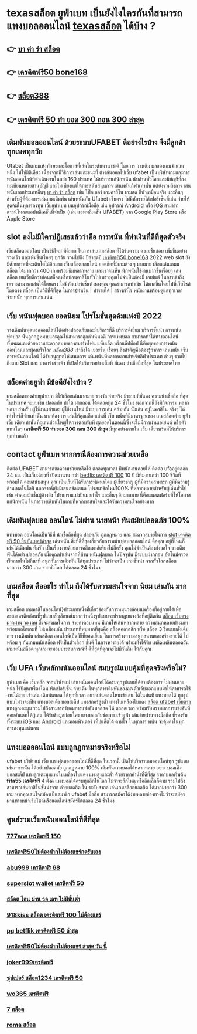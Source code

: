 # texasสล็อต ยูฟ่าเบท เป็นยังไงใครกันที่สามารถ แทงบอลออนไลน์  [texasสล็อต](https://bio.link/tisawago) ได้บ้าง ?

## 👉 [บา ค่า ร่า สล็อต](https://bio.link/tisawago)
## 👉 [เครดิตฟรี50 bone168](https://mabet.net/20-free-100/)
## 👉 [สล็อต388](https://member.mabet.net/?action=login)
## 👉 [เครดิตฟรี 50 ทํา ยอด 300 ถอน 300 ล่าสุด](https://member.mabet.net/?action=login)

##  เดิมพันบอลออนไลน์ ด้วยระบบUFABET ดีอย่างไรบ้าง จึงมีลูกค้าทุกเพศทุกวัย

Ufabet เป็นเกมแห่งทักษะและโอกาสที่เล่นในระดับนานาชาติ โดยการ วางเดิม ผลของเกมจำนวนหนึ่ง ไม่ใช่มิติเดียว เนื่องจากมีวิธีการเล่นและชนะที่ ต่างกันออกไปเว็บ ufabet เป็นบริษัทเกมและการ พนันออนไลน์ที่ดำเนินงานในกว่า 160 ประเทศ ให้บริการแก่นักพนัน นับล้านทั่วโลกและมีบัญชีที่ลงทะเบียนหลายล้านบัญชี และไม่เพียงแต่ให้การสนับสนุนการ เล่นพนันกีฬาเท่านั้น แต่ยังรวมถึงการ เล่นพนันเกมประเภทอื่นๆ [บา ค่า ร่า สล็อต](https://mabet.net/20-free-100/) เช่น โป๊กเกอร์ เกมคาสิโน เกมสด กีฬาเสมือนจริง และอื่นๆสำหรับผู้ที่ต้องการเล่นเกมเดิมพัน เล่นพนันกับ Ufabet เว็บตรง ไม่มีหักรายได้เปอร์เซ็นที่เล่น  จ่ายให้สุดค้มในทุการลงทุน  เว็บยูฟ่าเบท  บนอุปกรณ์มือถือ เช่น อุปกรณ์ Android หรือ iOS สามารถดาวน์โหลดแอปพลิเคชั่นที่จำเป็น (เช่น แอพพลิเคชั่น UFABET) จาก Google Play Store หรือ Apple Store 


##  slot  คงไม่มีใครปฏิเสธแล้วว่าคือ การพนัน ที่ทำเงินที่ดีที่สุดตัวจริง

 เว็บสล็อตออนไลน์ เป็นวิธีใหม่ ที่ดีมาก ในการเล่นเกมสล็อต ที่ได้รับความ ความชื่นชอบ เพิ่มขึ้นอย่างรวดเร็ว และเพิ่มขึ้นเรื่อยๆ ทุกวัน รวมไปถึง ปีล่าสุดปี [เครดิตฟรี50 bone168](https://member.mabet.net/?action=login) 2022 web slot  ยังมีศักยภาพที่จะเติบโตได้อีกมาก เว็บสล็อตออนไลน์ ยอดฮิตที่มีเกมต่าง ๆ มากมาย เลือกเล่นเกมน สล็อต ได้มากกว่า 400 เกมพร้อมธีมหลากหลาย และเราจะเห็น นักพนันใช้งานมากขึ้นเรื่อยๆ เล่น สล็อต บนเว็บดีกว่าบ่อนสล็อตหรือบ่อนคาสิโนทั่วไปเพราะคุณไม่จำเป็นต้องมี เอเย่นต์ ในการเข้าถึงเพราะสามารถเล่นได้โดยตรง ไม่มีหักเปอร์เซ็นต์ ของคุณ คุณสามารถทำเงิน ได้มากขึ้นโดยไปที่เว็บไซต์โดยตรง สล็อต เป็นวิธีที่ดีที่สุด ในการ{ทำเงิน | ทำรายได้ | สร้างกำไร พนักงานพร้อมดูแลทุกเวลา จ่ายหนัก ทุกการเล่นแน่น

## เว็บ  พนันฟุตบอล ยอดนิยม โปรโมชั่นสุดค้มแห่งปี 2022

 วางเดิมพันฟุตบอลออนไลน์ได้อย่างปลอดภัยและมีบริการที่ดี บริการดีเยี่ยม บริการชั้นนำ การพนัน ฟุตบอล นั้นถูกกฎหมายและคุณไม่สามารถถูกดำเนินคดี การแทงบอล สามารถทำได้ทางออนไลน์ทั้งหมดและด้วยความสะดวกสบายของสมาร์ทโฟน แท็บเล็ต หรือแล็ปท็อป นี่คือยุคของการพนันออนไลน์และผู้คนทั่วโลก *สล็อต388* เข้าถึงได้ เยอะขึ้น เรื่อยๆ สิ่งสำคัญคือต้องรู้ว่าการ เล่นพนัน เว็บการพนันออนไลน์ ได้รับอนุญาตให้เสนอการ เล่นพนันที่หลากหลายสำหรับกีฬาประเภท ต่างๆ รวมไปถึงเกม Slot และ บาคาร่าสายฟ้า  ที่เปิดให้บริการอย่างเต็มที่ มั่นคง น่าเชื่อถือที่สุด ในประเทศไทย 

## สล็อตค่ายยูฟ่า มีข้อดียังไงบ้าง ?
 เกมสล็อตของค่ายยูฟ่าเบท  มีให้เลือกเล่นมากมาย  รางวัล  จ่ายจริง มีระบบที่มั่นคง  ความน่าเชื่อถือ ที่สุดในประเทศ  ระบบเงิน  ปลอดภัย ทำได้ ฝากถอน ได้ตลอดทุก 24 ชั่วโมง นอกจากนี้ยังมีกิจกรรม หลากหลาย สำหรับ ผู้ใช้งานเก่าและ ผู้ใช้งานใหม่ มีระบบการเล่น  คล้ายกัน นั่งเล่น อยู่ในคาสิโน  จริงๆ ได้เท่าไหร่ก็จ่ายเท่านั้น หากต้องการ เล่นให้คุณเลือกเล่นที่ เว็บ พนันที่มีมาตรฐานของ เกมสล็อตค่าย ยูฟ่า  เว็บ เดียวเท่านั้นที่ผู้เล่นส่วนใหญ่ให้การตอบรับที่ สุดยอดในตอนนี้ซึ่งจะไม่มีการผ่านเอเย่นต์ หรือตัวแทนใดๆ **เครดิตฟรี 50 ทํา ยอด 300 ถอน 300 ล่าสุด** มีทุกอย่างภายใน เว็บ เดียวพร้อมให้บริการทุกท่านแล้ว

##  contact ยูฟ่าเบท หากกรณีต้องการความช่วยเหลือ

ติดต่อ UFABET สามารถขอความช่วยเหลือได้ ตลอดทุกเวลา มีพนักงานคอยให้ ติดต่อ ufaอยู่ตลอด 24 ชม. เป็นเว็บเดียวที่ เปิดมานาน กว่า [betflix เครดิตฟรี 100](https://mabet.net/) 10 ปี มีทีมงานกว่า 100 ชีวิตที่พร้อมให้ คอยสนับสนุน คุณ เป็นเว็บที่ได้รับการพัฒนาโดย ผู้เชี่ยวชาญ ผู้ที่มีความสามารถ ผู้ที่มีความรู้ด้านเทคโนโลยี นอกจากนี้ยังมีเสนอข้อเสนอ  โปรสมาชิกใหม่100% ที่หลากหลายสำหรับผู้เล่นทั่วไป เช่น ค่าคอมมิชชั่นผู้อ้างอิง โปรแกรมแบ่งปันผลกำไร และอื่นๆ อีกมากมาย นี่คือแพลตฟอร์มที่ให้โอกาสแก่นักพนัน ในการวางเดิมพันในเกมที่พวกเขาสนใจและได้รับความสนใจอย่างมาก

##  เดิมพันฟุตบอล ออนไลน์ ไม่ผ่าน นายหน้า  ทันสมัยปลอดภัย 100%

แทงบอล ออนไลน์เป็นวิธีที่ น่าเชื่อถือที่สุด ปลอดภัย ถูกกฎหมาย และ สะดวกสบายในการ [slot เครดิตฟรี 50 ยืนยันเบอร์ล่าสุด](https://mabet.net/20-free-100/) เล่นพนัน สิ่งที่ดีที่สุดเกี่ยวกับการพนันฟุตบอลออนไลน์ คือคุณ อยู่ที่ไหนก็เล่นได้เดิมพัน ทีมรัก เป็นเรื่องง่ายด้วยการคลิกเมาส์เพียงไม่กี่ครั้ง คุณไม่จำเป็นต้องกังวลใจ วางเดิมพันได้อย่างปลอดภัย เมื่อคุณทำเล่นจากที่บ้าน พนันฟุตบอล ในปัจจุบัน มีระบบฝากถอน อัตโนมัตรวดเร็วถายในไม่กี่นาที  สนุกกับการเดิมพัน ได้ทุกประเภท ไม่ว่าจะเป็น  เกมชั้นนำ  จากทั่วโลกสล็อต  มากกว่า 300 เกม จากทั่วโลก ได้ตลอด 24 ชั่วโมง


##  เกมสล็อต คืออะไร ทำไม ถึงได้รับความสนใจจาก นิยม เล่นกัน มากที่สุด 

 เกมสล็อต เกมคาสิโนออนไลน์}ประเภทหนึ่งที่เกี่ยวข้องกับการหมุนวงล้อบนเครื่องที่อยู่ภายใต้เพื่อสะสมเครดิตก่อนที่รูปแบบสัญลักษณ์มากกว่าหนึ่งรูปแบบจะปรากฏบนวงล้อที่อยู่ติดกัน [สล็อต เว็บตรง ฝากผ่าน วอ เลท](https://mabet.net/) ซึ่งจะส่งผลในการ จ่ายค่าตอบแทน  มีเกมให้เล่นหลากหลาย ความสนุกหลายประเภทพร้อมกลไกเกมที่ ไม่เหมือนกัน ประเภทที่พบมากที่สุดคือ สล็อตคลาสสิก หรือ สล็อต 3 รีลแบบดั้งเดิม  การวางเดิมพัน เล่นสล็อต ออนไลน์เป็นวิธีที่ยอดเยี่ยม ในการสร้างความสนุกสนานและสร้างรายได้ ไปพร้อม ๆ กันเกมพนันสล็อต ฟรีเป็นตัวเลือก ชั้นดี ในการหารายได้ พร้อมทั้งได้รับ เพลิดเพลินตลอดวันเกมพนันสล็อต ทุกเกมจะมอบประสบการณ์ที่ ดีที่สุดที่คุณจะไม่มีวันลืม ให้กับคุณ


## เว็บ UFA เว็บหลักพนันออนไลน์ สมบรูณ์แบบคุ้มที่สุดจริงหรือไม่?

 ยูฟ่าเบท  คือ  เว็บหลัก  จากบริษัทแม่ เล่นพนันออนไลน์ได้ครบทุกรูปแบบได้ตามต้องการ ไม่ผ่านนายหน้า ไร้ปัญหาเรื่องโดน หักเปอร์เซ็น จ่ายเต็ม ในทุกการเดิมพันของคุณตัวเว็บออกแบบมาให้สามารถใช้งานได้ง่าย เข้าเล่น เดิมพันบอล ได้ทุกที่เวลา อยากเล่นตอนไหนเข้าเล่น ได้ในทันที แทงบอลได้ ทุกรูปแบบไม่ว่าจะเป็น แทงบอลเต็ง บอลสเต็ป แทงสกอร์สูงต่ำ แทงใบเหลืองใบแดง [สล็อต ufabet เว็บตรง](https://mabet.net/credit-free-50/) แทงลูกเตะมุม รวมไปถึงสามารถรับชมการแข่งขันบอลสด ได้ ตลอดเวลา พร้อมรับทราบผลการแข่งขันที่คอยอัพเดทให้ผู้เล่น  ได้รับข้อมูลก่อนใคร แทงบอลกับช่องทางเข้ายูฟ่า เล่นง่ายผ่านทางมือถือ ที่รองรับทั้งระบบ iOS และ Android และคอมพิวเตอร์ เท็ปแล็ตได้  ตามใจ ในทุกการ พนัน จะคุ้มค่าในทุกการลงทุนแน่นอน


## แทงบอลออนไลน์ แบบถูกฏกหมายจริงหรือไม่ 

 ufabet บริษัทแม่ เว็บ แทงฟุตบอลออนไลน์ที่ดีที่สุด ในเวลานี้ เปิดให้บริการเกมออนไลน์ทุก รูปแบบ  เล่นการพนัน ได้อย่างปลอดภัย ถูกกฏหมาย 100% เดิมพันแทงบอลได้หลากหลาย  อย่าง บอลเต็ง บอลสเต็ป แทงลูกเตะมุมแทงใบเหลืองใบแดง แทงสูงและต่ำ ด้วยราคาค่าน้ำที่ดีที่สุด ราคาบอลเริ่มต้น **fifa55 เครดิตฟรี** 4 ตังค์ แทงบอลได้ครบทุกลีกในโลก ไม่ว่าจะลีกใหญ่หรือลีกเล็กก็ตาม รวมไปถึงสามารถเล่นคาสิโนชั้นนำจาก ค่ายยอดฮิต ใน ระดับสากล  เล่นเกมสล็อตยอดฮิต ได้มากมายกว่า 300 เกม หากคุณสนใจสมัครเป็นสมาชิก  ufabet มือถือ  สามารถสมัครได้ง่ายหลายช่องทางไม่ว่าจะสมัครผ่านทางหน้าเว็บไซค์หรือแอดไลน์สมัครได้ตลอด 24 ชั่วโมง

## ศูนย์รวมเว็บพนันออนไลน์ที่ดีที่สุด

### [777ww เครดิตฟรี 150](https://atom.io/themes/สมัคร%20Slot%20PG%20เครดิตฟรี%2050%20บาท%20กดรับเอง%20008%20สล็อต%2020%20รับ%20100%20เว็บตรง100%)
### [เครดิตฟรี50ไม่ต้องฝากไม่ต้องแชร์กดรับเอง](https://atom.io/themes/สมัคร%20Slot%20PG%20สล็อตpx%20008%20สล็อต%2020%20รับ%20100%20เว็บตรง100%)
### [abu999 เครดิตฟรี 68](https://atom.io/themes/สมัคร%20Slot%20PG%20รวม%20ค่าย%20เกม%20สล็อต%20008%20สล็อต%2020%20รับ%20100%20เว็บตรง100%)
### [superslot wallet เครดิตฟรี 50](https://atom.io/themes/สมัคร%20Slot%20PG%20jdb%20สล็อต%20008%20สล็อต%2020%20รับ%20100%20เว็บตรง100%)
### [สล็อต โอน ผ่าน วอ เลท ไม่มีขั้นต่ำ](https://atom.io/themes/สมัคร%20Slot%20PG%20pgสล็อต168%20008%20สล็อต%2020%20รับ%20100%20เว็บตรง100%)
### [918kiss สล็อต เครดิตฟรี 100 ไม่ต้องแชร์](https://atom.io/themes/สมัคร%20Slot%20PG%20เว็บ%20สล็อต%20ที่%20ใหญ่%20ที่สุด%20ใน%20โลก%20008%20สล็อต%2020%20รับ%20100%20เว็บตรง100%)
### [pg betflik เครดิตฟรี 50 ล่าสุด](https://atom.io/themes/สมัคร%20Slot%20PG%20สล็อต%20ฝาก%2020%20รับ%20100%20ล่าสุด%20008%20สล็อต%2020%20รับ%20100%20เว็บตรง100%)
### [เครดิตฟรี50ไม่ต้องฝากไม่ต้องแชร์ ล่าสุด วัน นี้](https://atom.io/themes/สมัคร%20Slot%20PG%20ซุปเปอร์%20สล็อต%20เครดิตฟรี%2050%20008%20สล็อต%2020%20รับ%20100%20เว็บตรง100%)
### [joker999เครดิตฟรี](https://atom.io/themes/สมัคร%20Slot%20PG%20betflik%20เครดิตฟรี%2030%20008%20สล็อต%2020%20รับ%20100%20เว็บตรง100%)
### [ซุปเปอร์ สล็อต1234 เครดิตฟรี 50](https://atom.io/themes/สมัคร%20Slot%20PG%20superslot%20v9เครดิตฟรี%2050%20ยืนยันเบอร์%20ล่าสุด%20008%20สล็อต%2020%20รับ%20100%20เว็บตรง100%)
### [wo365 เครดิตฟรี](https://atom.io/themes/สมัคร%20Slot%20PG%20สล็อต24%20008%20สล็อต%2020%20รับ%20100%20เว็บตรง100%)
### [7 สล็อต](https://atom.io/themes/สมัคร%20Slot%20PG%2077%20evoสล็อต%20008%20สล็อต%2020%20รับ%20100%20เว็บตรง100%)
### [roma สล็อต](https://atom.io/themes/สมัคร%20Slot%20PG%20สล็อต%20สัตว์%20008%20สล็อต%2020%20รับ%20100%20เว็บตรง100%)